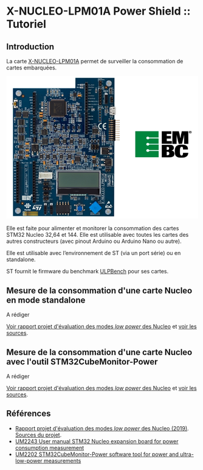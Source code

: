 # X-NUCLEO-LPM01A Power Shield :: Tutoriel

## Introduction

La carte [X-NUCLEO-LPM01A](https://www.st.com/en/evaluation-tools/x-nucleo-lpm01a.html) permet de surveiller la consommation de cartes embarquées.

![X-NUCLEO-LPM01A Power Shield](images/x-nucleo-lpm01a.jpg)


Elle est faite pour alimenter et monitorer la consommation des cartes STM32 Nucleo 32,64 et 144. Elle est utilisable avec toutes les cartes des autres constructeurs (avec pinout Arduino ou Arduino Nano ou autre).

Elle est utilisable avec l’environnement de ST (via un port série) ou en standalone.

ST fournit le firmware du benchmark [ULPBench](https://www.eembc.org/ulpmark/) pour ses cartes.

## Mesure de la consommation d'une carte Nucleo en mode standalone

A rédiger

[Voir rapport projet d'évaluation des modes _low power_ des Nucleo](projet_eval_nucleo_low_power_2019/rapport_nucleo_lowpower.pdf) et [voir les sources](projet_eval_nucleo_low_power_2019/src).

## Mesure de la consommation d'une carte Nucleo avec l'outil STM32CubeMonitor-Power

A rédiger

[Voir rapport projet d'évaluation des modes _low power_ des Nucleo](projet_eval_nucleo_low_power_2019/rapport_nucleo_lowpower.pdf) et [voir les sources](projet_eval_nucleo_low_power_2019/src).

## Références
* [Rapport projet d'évaluation des modes _low power_ des Nucleo (2019)](projet_eval_nucleo_low_power_2019/rapport_nucleo_lowpower.pdf). [Sources du projet](projet_eval_nucleo_low_power_2019/src).
* [UM2243 User manual STM32 Nucleo expansion board for power consumption measurement](https://www.st.com/resource/en/user_manual/dm00406577-stm32-nucleo-expansion-board-for-power-consumption-measurement-stmicroelectronics.pdf)
* [UM2202 STM32CubeMonitor-Power software tool for power and ultra-low-power measurements](https://www.st.com/resource/en/user_manual/dm00386264-stm32cubemonitorpower-software-tool-for-power-and-ultralowpower-measurements-stmicroelectronics.pdf)



